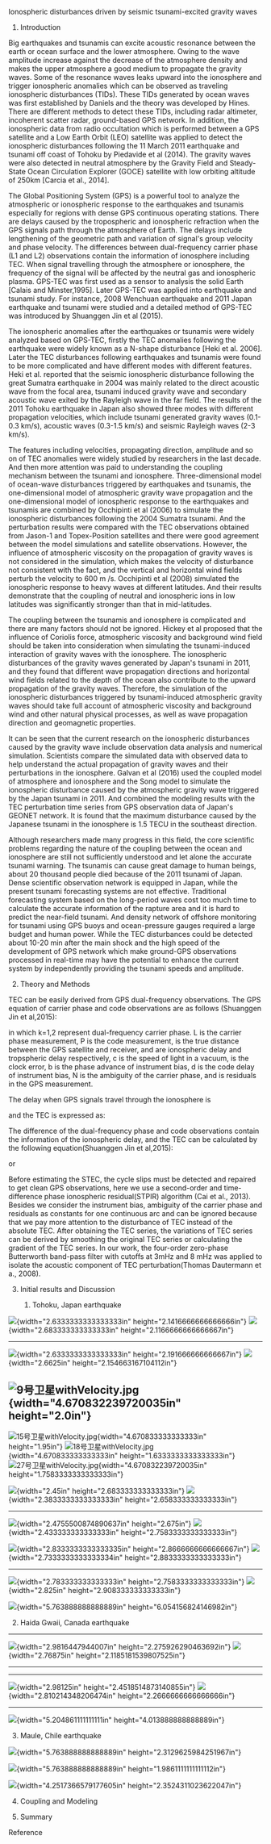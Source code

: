 Ionospheric disturbances driven by seismic tsunami-excited gravity waves

1.  Introduction

Big earthquakes and tsunamis can excite acoustic resonance between the
earth or ocean surface and the lower atmosphere. Owing to the wave
amplitude increase against the decrease of the atmosphere density and
makes the upper atmosphere a good medium to propagate the gravity waves.
Some of the resonance waves leaks upward into the ionosphere and trigger
ionospheric anomalies which can be observed as traveling ionospheric
disturbances (TIDs). These TIDs generated by ocean waves was first
established by Daniels and the theory was developed by Hines. There are
different methods to detect these TIDs, including radar altimeter,
incoherent scatter radar, ground-based GPS network. In addition, the
ionospheric data from radio occultation which is performed between a GPS
satellite and a Low Earth Orbit (LEO) satellite was applied to detect
the ionospheric disturbances following the 11 March 2011 earthquake and
tsunami off coast of Tohoku by Piedavide et al (2014). The gravity waves
were also detected in neutral atmosphere by the Gravity Field and
Steady-State Ocean Circulation Explorer (GOCE) satellite with low
orbiting altitude of 250km \[Carcia et al., 2014\].

The Global Positioning System (GPS) is a powerful tool to analyze the
atmospheric or ionospheric response to the earthquakes and tsunamis
especially for regions with dense GPS continuous operating stations.
There are delays caused by the tropospheric and ionospheric refraction
when the GPS signals path through the atmosphere of Earth. The delays
include lengthening of the geometric path and variation of signal\'s
group velocity and phase velocity. The differences between
dual-frequency carrier phase (L1 and L2) observations contain the
information of ionosphere including TEC. When signal travelling through
the atmosphere or ionosphere, the frequency of the signal will be
affected by the neutral gas and ionospheric plasma. GPS-TEC was first
used as a sensor to analysis the solid Earth \[Calais and
Minster,1995\]. Later GPS-TEC was applied into earthquake and tsunami
study. For instance, 2008 Wenchuan earthquake and 2011 Japan earthquake
and tsunami were studied and a detailed method of GPS-TEC was introduced
by Shuanggen Jin et al (2015).

The ionospheric anomalies after the earthquakes or tsunamis were widely
analyzed based on GPS-TEC, firstly the TEC anomalies following the
earthquake were widely known as a N-shape disturbance \[Heki et al.
2006\]. Later the TEC disturbances following earthquakes and tsunamis
were found to be more complicated and have different modes with
different features. Heki et al. reported that the seismic ionospheric
disturbance following the great Sumatra earthquake in 2004 was mainly
related to the direct acoustic wave from the focal area, tsunami induced
gravity wave and secondary acoustic wave exited by the Rayleigh wave in
the far field. The results of the 2011 Tohoku earthquake in Japan also
showed three modes with different propagation velocities, which include
tsunami generated gravity waves (0.1-0.3 km/s), acoustic waves (0.3-1.5
km/s) and seismic Rayleigh waves (2-3 km/s).

The features including velocities, propagating direction, amplitude and
so on of TEC anomalies were widely studied by researchers in the last
decade. And then more attention was paid to understanding the coupling
mechanism between the tsunami and ionosphere. Three-dimensional model of
ocean-wave disturbances triggered by earthquakes and tsunamis, the
one-dimensional model of atmospheric gravity wave propagation and the
one-dimensional model of ionospheric response to the earthquakes and
tsunamis are combined by Occhipinti et al (2006) to simulate the
ionospheric disturbances following the 2004 Sumatra tsunami. And the
perturbation results were compared with the TEC observations obtained
from Jason-1 and Topex-Position satellites and there were good agreement
between the model simulations and satellite observations. However, the
influence of atmospheric viscosity on the propagation of gravity waves
is not considered in the simulation, which makes the velocity of
disturbance not consistent with the fact, and the vertical and
horizontal wind fields perturb the velocity to 600 m /s. Occhipinti et
al (2008) simulated the ionospheric response to heavy waves at different
latitudes. And their results demonstrate that the coupling of neutral
and ionospheric ions in low latitudes was significantly stronger than
that in mid-latitudes.

The coupling between the tsunamis and ionosphere is complicated and
there are many factors should not be ignored. Hickey et al proposed that
the influence of Coriolis force, atmospheric viscosity and background
wind field should be taken into consideration when simulating the
tsunami-induced interaction of gravity waves with the ionosphere. The
ionospheric disturbances of the gravity waves generated by Japan's
tsunami in 2011, and they found that different wave propagation
directions and horizontal wind fields related to the depth of the ocean
also contribute to the upward propagation of the gravity waves.
Therefore, the simulation of the ionospheric disturbances triggered by
tsunami-induced atmospheric gravity waves should take full account of
atmospheric viscosity and background wind and other natural physical
processes, as well as wave propagation direction and geomagnetic
properties.

It can be seen that the current research on the ionospheric disturbances
caused by the gravity wave include observation data analysis and
numerical simulation. Scientists compare the simulated data with
observed data to help understand the actual propagation of gravity waves
and their perturbations in the ionosphere. Galvan et al (2016) used the
coupled model of atmosphere and ionosphere and the Song model to
simulate the ionospheric disturbance caused by the atmospheric gravity
wave triggered by the Japan tsunami in 2011. And combined the modeling
results with the TEC perturbation time series from GPS observation data
of Japan\'s GEONET network. It is found that the maximum disturbance
caused by the Japanese tsunami in the ionosphere is 1.5 TECU in the
southeast direction.

Although researchers made many progress in this field, the core
scientific problems regarding the nature of the coupling between the
ocean and ionosphere are still not sufficiently understood and let alone
the accurate tsunami warning. The tsunamis can cause great damage to
human beings, about 20 thousand people died because of the 2011 tsunami
of Japan. Dense scientific observation network is equipped in Japan,
while the present tsunami forecasting systems are not effective.
Traditional forecasting system based on the long-period waves cost too
much time to calculate the accurate information of the rapture area and
it is hard to predict the near-field tsunami. And density network of
offshore monitoring for tsunami using GPS buoys and ocean-pressure
gauges required a large budget and human power. While the TEC
disturbances could be detected about 10-20 min after the main shock and
the high speed of the development of GPS network which make ground-GPS
observations processed in real-time may have the potential to enhance
the current system by independently providing the tsunami speeds and
amplitude.

2.  Theory and Methods

TEC can be easily derived from GPS dual-frequency observations. The GPS
equation of carrier phase and code observations are as follows
(Shuanggen Jin et al,2015):

in which k=1,2 represent dual-frequency carrier phase. L is the carrier
phase measurement, P is the code measurement, is the true distance
between the GPS satellite and receiver, and are ionospheric delay and
tropspheric delay respectively, c is the speed of light in a vacuum, is
the clock error, b is the phase advance of instrument bias, d is the
code delay of instrument bias, N is the ambiguity of the carrier phase,
and is residuals in the GPS measurement.

The delay when GPS signals travel through the ionosphere is

and the TEC is expressed as:

The difference of the dual-frequency phase and code observations contain
the information of the ionospheric delay, and the TEC can be calculated
by the following equation(Shuanggen Jin et al,2015):

or

Before estimating the STEC, the cycle slips must be detected and
repaired to get clean GPS observations, here we use a second-order and
time-difference phase ionospheric residual(STPIR) algorithm (Cai et al.,
2013). Besides we consider the instrument bias, ambiguity of the carrier
phase and residuals as constants for one continuous arc and can be
ignored because that we pay more attention to the disturbance of TEC
instead of the absolute TEC. After obtaining the TEC series, the
variations of TEC series can be derived by smoothing the original TEC
series or calculating the gradient of the TEC series. In our work, the
four-order zero-phase Butterworth band-pass filter with cutoffs at 3mHz
and 8 mHz was applied to isolate the acoustic component of TEC
perturbation(Thomas Dautermann et a., 2008).

3.  Initial results and Discussion

    1.  Tohoku, Japan earthquake

  ![](media/image12.emf){width="2.6333333333333333in" height="2.1416666666666666in"}   ![](media/image13.emf){width="2.683333333333333in" height="2.1166666666666667in"}
  ------------------------------------------------------------------------------------ -----------------------------------------------------------------------------------
  ![](media/image14.emf){width="2.6333333333333333in" height="2.191666666666667in"}    ![](media/image15.emf){width="2.6625in" height="2.154663167104112in"}

  ![9号卫星withVelocity.jpg](media/image16.jpeg){width="4.670832239720035in" height="2.0in"}
  ------------------------------------------------------------------------------------------------------------
  ![15号卫星withVelocity.jpg](media/image17.jpeg){width="4.670833333333333in" height="1.95in"}
  ![18号卫星withVelocity.jpg](media/image18.jpeg){width="4.670833333333333in" height="1.6333333333333333in"}
  ![27号卫星withVelocity.jpg](media/image19.jpeg){width="4.670832239720035in" height="1.7583333333333333in"}

  ![](media/image20.emf){width="2.45in" height="2.683333333333333in"}     ![](media/image21.emf){width="2.3833333333333333in" height="2.658333333333333in"}
  ----------------------------------------------------------------------- -----------------------------------------------------------------------------------
  ![](media/image22.emf){width="2.4755500874890637in" height="2.675in"}   ![](media/image23.emf){width="2.433333333333333in" height="2.7583333333333333in"}

  ![](media/image24.emf){width="2.8333333333333335in" height="2.8666666666666667in"}   ![](media/image25.emf){width="2.7333333333333334in" height="2.8833333333333333in"}
  ------------------------------------------------------------------------------------ ------------------------------------------------------------------------------------
  ![](media/image26.emf){width="2.783333333333333in" height="2.7583333333333333in"}    ![](media/image27.emf){width="2.825in" height="2.908333333333333in"}

![](media/image28.emf){width="5.763888888888889in"
height="6.054156824146982in"}

2.  Haida Gwaii, Canada earthquake

  -------------------------------------------------------------------------------- -------------------------------------------------------------------------
  ![](media/image29.emf){width="2.9816447944007in" height="2.275926290463692in"}   ![](media/image30.emf){width="2.76875in" height="2.1185181539807525in"}
  -------------------------------------------------------------------------------- -------------------------------------------------------------------------

  ------------------------------------------------------------------------- -----------------------------------------------------------------------------------
  ![](media/image31.emf){width="2.98125in" height="2.4518514873140855in"}   ![](media/image32.emf){width="2.810214348206474in" height="2.2666666666666666in"}
  ------------------------------------------------------------------------- -----------------------------------------------------------------------------------

![](media/image33.emf){width="5.204861111111111in"
height="4.013888888888889in"}

3.  Maule, Chile earthquake

![](media/image34.emf){width="5.763888888888889in"
height="2.3129625984251967in"}

![](media/image35.emf){width="5.763888888888889in"
height="1.9861111111111112in"}

![](media/image36.emf){width="4.2517366579177605in"
height="2.3524311023622047in"}

4.  Coupling and Modeling

5.  Summary

Reference
